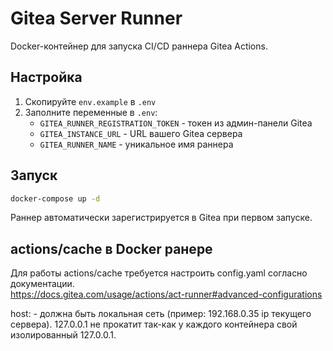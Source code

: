 # Gitea Server Runner

Docker-контейнер для запуска CI/CD раннера Gitea Actions.

## Настройка

1. Скопируйте `env.example` в `.env`
2. Заполните переменные в `.env`:
   - `GITEA_RUNNER_REGISTRATION_TOKEN` - токен из админ-панели Gitea
   - `GITEA_INSTANCE_URL` - URL вашего Gitea сервера
   - `GITEA_RUNNER_NAME` - уникальное имя раннера

## Запуск

```bash
docker-compose up -d
```

Раннер автоматически зарегистрируется в Gitea при первом запуске.

## actions/cache в Docker ранере
Для работы actions/cache требуется настроить config.yaml согласно документации.  
https://docs.gitea.com/usage/actions/act-runner#advanced-configurations

host: - должна быть локальная сеть (пример: 192.168.0.35 ip текущего сервера). 127.0.0.1 не прокатит так-как у каждого контейнера свой изолированный 127.0.0.1.